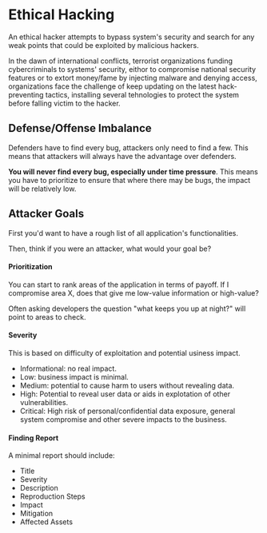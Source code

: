 # Ethical Hacking

An ethical hacker attempts to bypass system's security and search for any weak points that could be exploited by malicious hackers.

In the dawn of international conflicts, terrorist organizations funding cybercriminals to systems' security, eithor to compromise national security features or to extort money/fame by injecting malware and denying access, organizations face the challenge of keep updating on the latest hack-preventing tactics, installing several tehnologies to protect the system before falling victim to the hacker.

## Defense/Offense Imbalance

Defenders have to find every bug, attackers only need to find a few. This means that attackers will always have the advantage over defenders.

__You will never find every bug, especially under time pressure__. This means you have to prioritize to ensure that where there may be bugs, the impact will be relatively low.

## Attacker Goals

First you'd want to have a rough list of all application's functionalities.

Then, think if you were an attacker, what would your goal be?

#### Prioritization

You can start to rank areas of the application in terms of payoff. If I compromise area X, does that give me low-value information or high-value?

Often asking developers the question "what keeps you up at night?" will point to areas to check.

#### Severity

This is based on difficulty of exploitation and potential usiness impact.

* Informational: no real impact.
* Low: business impact is minimal.
* Medium: potential to cause harm to users without revealing data.
* High: Potential to reveal user data or aids in explotation of other vulnerabilities.
* Critical: High risk of personal/confidential data exposure, general system compromise and other severe impacts to the business.

#### Finding Report

A minimal report should include:

* Title
* Severity
* Description
* Reproduction Steps
* Impact
* Mitigation
* Affected Assets